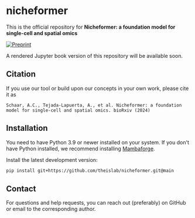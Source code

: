 # nicheformer

This is the official repository for **Nicheformer: a foundation model for single-cell and spatial omics**

[![Preprint](https://img.shields.io/badge/preprint-available-brightgreen)]() &nbsp;

A rendered Jupyter book version of this repository will be available soon.

## Citation

If you use our tool or build upon our concepts in your own work, please cite it as

```
Schaar, A.C., Tejada-Lapuerta, A., et al. Nicheformer: a foundation model for single-cell and spatial omics. bioRxiv (2024)
```

## Installation

You need to have Python 3.9 or newer installed on your system. If you don't have
Python installed, we recommend installing [Mambaforge](https://github.com/conda-forge/miniforge#mambaforge).


<!--
1) Install the latest release of `nicheformer` from `PyPI <https://pypi.org/project/nicheformer/>`_:

```bash
pip install nicheformer
```
-->

Install the latest development version:

```bash
pip install git+https://github.com/theislab/nicheformer.git@main
```


## Contact

For questions and help requests, you can reach out (preferably) on GitHub or email to the corresponding author. 



[issue-tracker]: https://github.com/theislab/nicheformer/issues
[changelog]: https://nicheformer.readthedocs.io/latest/changelog.html
[link-docs]: https://nicheformer.readthedocs.io
[link-api]: https://nicheformer.readthedocs.io/latest/api.html
